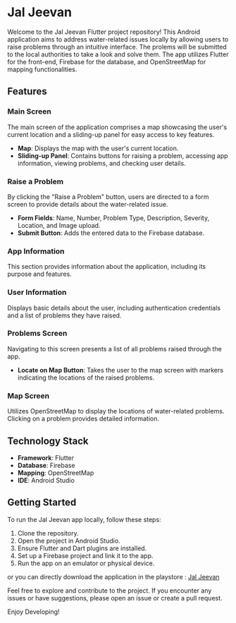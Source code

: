 # Jal Jeevan

Welcome to the Jal Jeevan Flutter project repository! This Android application aims to address water-related issues locally by allowing users to raise problems through an intuitive interface. The prolems will be submitted to the local authorities to take a look and solve them. The app utilizes Flutter for the front-end, Firebase for the database, and OpenStreetMap for mapping functionalities.

## Features

### Main Screen

The main screen of the application comprises a map showcasing the user's current location and a sliding-up panel for easy access to key features.

- **Map**: Displays the map with the user's current location.
- **Sliding-up Panel**: Contains buttons for raising a problem, accessing app information, viewing problems, and checking user details.

### Raise a Problem

By clicking the "Raise a Problem" button, users are directed to a form screen to provide details about the water-related issue.

- **Form Fields**: Name, Number, Problem Type, Description, Severity, Location, and Image upload.
- **Submit Button**: Adds the entered data to the Firebase database.

### App Information

This section provides information about the application, including its purpose and features.

### User Information

Displays basic details about the user, including authentication credentials and a list of problems they have raised.

### Problems Screen

Navigating to this screen presents a list of all problems raised through the app.

- **Locate on Map Button**: Takes the user to the map screen with markers indicating the locations of the raised problems.

### Map Screen

Utilizes OpenStreetMap to display the locations of water-related problems. Clicking on a problem provides detailed information.

## Technology Stack

- **Framework**: Flutter
- **Database**: Firebase
- **Mapping**: OpenStreetMap
- **IDE**: Android Studio

## Getting Started

To run the Jal Jeevan app locally, follow these steps:

1. Clone the repository.
2. Open the project in Android Studio.
3. Ensure Flutter and Dart plugins are installed.
4. Set up a Firebase project and link it to the app.
5. Run the app on an emulator or physical device.

or you can directly download the application in the playstore : [Jal Jeevan](https://play.google.com/store/apps/details?id=com.theesmarty.epics)

Feel free to explore and contribute to the project. If you encounter any issues or have suggestions, please open an issue or create a pull request.

Enjoy Developing!

